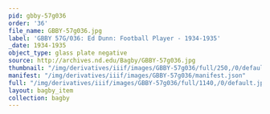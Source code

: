 ```yaml
---
pid: gbby-57g036
order: '36'
file_name: GBBY-57g036.jpg
label: 'GBBY 57G/036: Ed Dunn: Football Player - 1934-1935'
_date: 1934-1935
object_type: glass plate negative
source: http://archives.nd.edu/Bagby/GBBY-57g036.jpg
thumbnail: "/img/derivatives/iiif/images/GBBY-57g036/full/250,/0/default.jpg"
manifest: "/img/derivatives/iiif/images/GBBY-57g036/manifest.json"
full: "/img/derivatives/iiif/images/GBBY-57g036/full/1140,/0/default.jpg"
layout: bagby_item
collection: bagby
---
```

